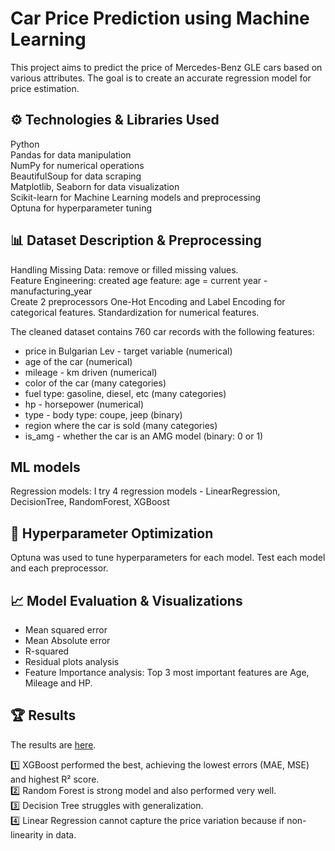 # Car Price Prediction using Machine Learning

This project aims to predict the price of Mercedes-Benz GLE cars based on various attributes. The goal is to create an accurate regression model for price estimation.

## ⚙️ Technologies & Libraries Used

Python  <br />
Pandas for data manipulation  <br />
NumPy for numerical operations  <br />
BeautifulSoup for data scraping  <br />
Matplotlib, Seaborn for data visualization  <br />
Scikit-learn for Machine Learning models and preprocessing  <br />
Optuna for hyperparameter tuning  <br />


## 📊 Dataset Description & Preprocessing

Handling Missing Data: remove or filled missing values.  <br />
Feature Engineering: created age feature: age = current year - manufacturing_year  <br />
Create 2 preprocessors One-Hot Encoding and Label Encoding for categorical features. Standardization for numerical features.  <br />

The cleaned dataset contains 760 car records with the following features:  <br />
- price	in Bulgarian Lev - target variable (numerical)
- age of the car (numerical)
- mileage	- km driven (numerical)
- color	of the car (many categories)
- fuel type: gasoline, diesel, etc (many categories)
- hp - horsepower (numerical)
- type - body type: coupe, jeep (binary)
- region where the car is sold (many categories)
- is_amg - whether the car is an AMG model (binary: 0 or 1)


## ML models
Regression models: I try 4 regression models - LinearRegression, DecisionTree, RandomForest, XGBoost  <br />

## 🎯 Hyperparameter Optimization
Optuna was used to tune hyperparameters for each model. Test each model and each preprocessor.

## 📈 Model Evaluation & Visualizations
-  Mean squared error  <br />
-  Mean Absolute error  <br />
-  R-squared  <br />
-  Residual plots analysis  <br />
-  Feature Importance analysis: Top 3 most important features are Age, Mileage and HP.  <br />

## 🏆 Results
The results are [here](data/test_results12-03-2025.csv).

1️⃣ XGBoost performed the best, achieving the lowest errors (MAE, MSE) and highest R² score.  <br />
2️⃣ Random Forest is strong model and also performed very well.  <br />
3️⃣ Decision Tree struggles with generalization. <br />
4️⃣ Linear Regression cannot capture the price variation because if non-linearity in data.  <br />






